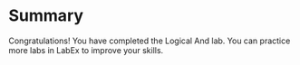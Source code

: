 # Summary

Congratulations! You have completed the Logical And lab. You can practice more labs in LabEx to improve your skills.
